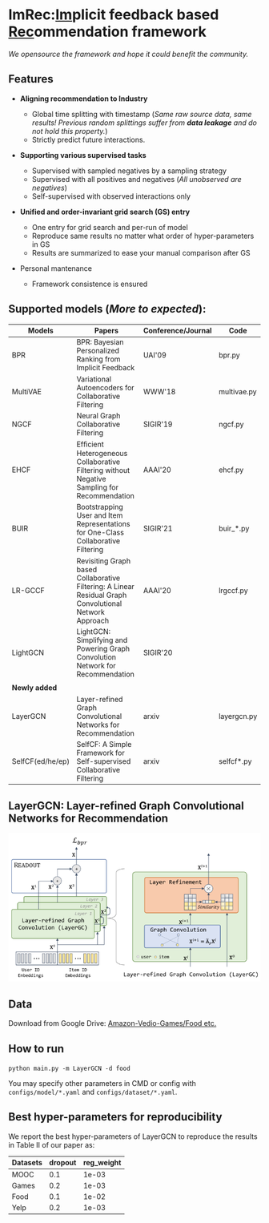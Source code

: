 # ImRec:<ins>Im</ins>plicit feedback based <ins>Rec</ins>ommendation framework  

_We opensource the framework and hope it could benefit the community._

## Features

- **Aligning recommendation to Industry**
  - Global time splitting with timestamp (_Same raw source data, same results! Previous random 
    splittings suffer from **data leakage** and do not hold this property._)
  - Strictly predict future interactions.
  
- **Supporting various supervised tasks**
  - Supervised with sampled negatives by a sampling strategy
  - Supervised with all positives and negatives (_All unobserved are negatives_)
  - Self-supervised with observed interactions only

- **Unified and order-invariant grid search (GS) entry**
  - One entry for grid search and per-run of model
  - Reproduce same results no matter what order of hyper-parameters in GS
  - Results are summarized to ease your manual comparison after GS

- Personal mantenance
  - Framework consistence is ensured

## Supported models (_More to expected_):
| **Models**       | **Papers**                                                                                             | **Conference/Journal** | **Code**    |
|------------------|--------------------------------------------------------------------------------------------------------|------------------------|-------------|
| BPR              | BPR: Bayesian Personalized Ranking from Implicit Feedback                                              | UAI'09                 | bpr.py      |
| MultiVAE         | Variational Autoencoders for Collaborative Filtering                                                   | WWW'18                 | multivae.py |
| NGCF             | Neural Graph Collaborative Filtering                                                                   | SIGIR'19               | ngcf.py     |
| EHCF             | Efﬁcient Heterogeneous Collaborative Filtering without Negative Sampling for Recommendation            | AAAI'20                | ehcf.py     |
| BUIR             | Bootstrapping User and Item Representations for One-Class Collaborative Filtering                      | SIGIR'21               | buir_*.py   |
| LR-GCCF          | Revisiting Graph based Collaborative Filtering: A Linear Residual Graph Convolutional Network Approach | AAAI'20                | lrgccf.py   |
| LightGCN         | LightGCN: Simplifying and Powering Graph Convolution Network for Recommendation                        | SIGIR'20               |             |
|                  |                                                                                                        |                        |             |
| **Newly added**  |                                                                                                        |                        |             |
| LayerGCN         | Layer-refined Graph Convolutional Networks for Recommendation                                          | arxiv                  | layergcn.py |
| SelfCF(ed/he/ep) | SelfCF: A Simple Framework for Self-supervised Collaborative Filtering                                 | arxiv                  | selfcf*.py  |


## LayerGCN: Layer-refined Graph Convolutional Networks for Recommendation

<p>
<img src="./images/layergcn.png" width="800">
</p>

## Data  
Download from Google Drive: [Amazon-Vedio-Games/Food etc.](https://drive.google.com/drive/folders/1WqRAeoWWGdZplYkjS4640V7v0urNiTXg?usp=sharing)    

## How to run
`python main.py -m LayerGCN -d food`

You may specify other parameters in CMD or config with `configs/model/*.yaml` and `configs/dataset/*.yaml`.

## Best hyper-parameters for reproducibility
We report the best hyper-parameters of LayerGCN to reproduce the results in Table II of our paper as:  

| Datasets | dropout | reg_weight |
|----------|---------|------------|
| MOOC     | 0.1     | 1e-03      |
| Games    | 0.2     | 1e-03      |
| Food     | 0.1     | 1e-02      |
| Yelp     | 0.2     | 1e-03      |



